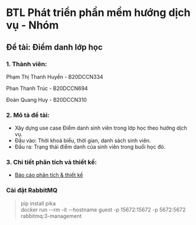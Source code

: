 # BTL Phát triển phần mềm hướng dịch vụ - Nhóm 

## Đề tài: Điểm danh lớp học

### 1.  Thành viên:
Phạm Thị Thanh Huyền - B20DCCN334

Phan Thanh Trúc - B20DCCN694

Đoàn Quang Huy - B20DCCN310

### 2. Mô tả đề tài:

- Xây dựng use case Điểm danh sinh viên trong lớp học theo hướng dịch vụ.
- Đầu vào: Thời khoá biểu, thời gian, danh sách sinh viên.
- Đầu ra: Trạng thái điểm danh của sinh viên trong buổi học đó.


### 3. Chi tiết phân tích và thiết kế:
- [Báo cáo phân tích & thiết kế](https://docs.google.com/document/d/1t_Olt2L1gTRBT1sAqlfQrIRsnEpSNeez/edit?usp=sharing&ouid=116374378864995176177&rtpof=true&sd=true)

### Cài đặt RabbitMQ
> pip install pika \
> docker run --rm -it --hostname guest -p 15672:15672 -p 5672:5672 rabbitmq:3-management